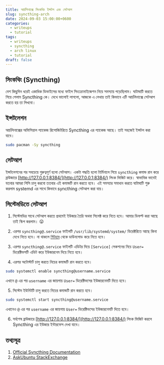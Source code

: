 ```yaml
---
title: আর্চলিনাক্সে সিংকথিং ইন্সটল এবং সেটআপ
slug: syncthing-arch
date: 2024-09-03 15:00:00+0600
categories:
  - writeups
  - tutorial
tags:
  - writeups
  - syncthing
  - arch linux
  - tutorial
draft: false
---
```


## সিংকথিং (Syncthing)

বেশ কিছুদিন ধরেই একাধিক ডিভাইসের মধ্যে ফাইল সিংক্রোনাইজেশন নিয়ে সমস্যায় পড়েছিলাম। ঘাটাঘাটি করতে গিয়ে পেলাম Syncthing কে। দেখে ভালোই লাগলো, আজকে এ লেখায় তাই কিভাবে এটি আর্চলিনাক্সে সেটআপ করতে হয় তা লিখবো।

## ইন্সটলেশন

আর্চলিনাক্সের অফিসিয়াল প্যাকেজ রিপোজিটরিতে Syncthing এর প্যাকেজ আছে। তাই সহজেই ইন্সটল করা যাবে।

```bash
sudo pacman -Sy syncthing
```

## সেটআপ

ইন্সটলেশনের পর সবচেয়ে গুরুত্বপূর্ণ হলো সেটআপ। একটা পদ্ধতি হলো টার্মিনালে গিয়ে `syncthing` কমান্ড রান করে ব্রাউজারে [http://127.0.0.1:8384/](http://127.0.0.1:8384/) লিংক ভিজিট করে। স্বাভাবিক ভাবেই যতবার আমরা পিসি চালু করবো ততবার এই কমান্ডটি রান করতে হবে। এই সমস্যার সমাধান করতে ঘাটাঘাটি শুরু করলাম systemd এর সাথে কিভাবে syncthing সেটআপ করা যায়।

## সিস্টেমডিতে সেটআপ

1. সিস্টেমডির সাথে সেটআপ করতে প্রথমেই ইউজার তৈরি অথবা সিলেক্ট করে নিতে হবে। আমার ডিফল্ট করা আছে তাই স্কিপ করলাম। 😛
2. এরপর `syncthing@.service` ফাইলটি `/usr/lib/systemd/system/` ডিরেক্টরিতে আছে কিনা দেখে নিতে হবে। না থাকলে [গিটহাব](https://github.com/syncthing/syncthing/raw/main/etc/linux-systemd/system/) থেকে ডাউনলোড করে নিতে হবে।
3. এরপর `syncthing@.service` ফাইলটি এডিটর দিয়ে `[Service]` সেকশনের নিচে `User=` ডিরেক্টিভসটি এডিট করে ইউজারনেম দিয়ে নিতে হবে।

4. এরপর অটোস্টার্ট চালু করতে নিচের কমান্ডটি রান করতে হবে।

```bash
sudo systemctl enable syncthing@username.service
```

এখানে `@` এর পর `username` এর জায়গায় `User=` ডিরেক্টিভসের ইউজারনেমটি দিতে হবে।

5. সিস্টেম ইউনিটটি চালু করতে নিচের কমান্ডটি রান করতে হবে।

```bash
sudo systemctl start syncthing@username.service
```

এখানেও `@` এর পর `username` এর জায়গায় `User=` ডিরেক্টিভসের ইউজারনেমটি দিতে হবে।

6. সর্বশেষ ব্রাউজারে [http://127.0.0.1:8384/](http://127.0.0.1:8384/) লিংক ভিজিট করলে Syncthing এর ইউজার ইন্টারফেস দেখা যাবে।

## তথ্যসূত্র

1. [Official Syncthing Documentation](https://docs.syncthing.net/users/autostart.html#linux)
1. [AskUbuntu StackExchange](https://askubuntu.com/questions/676007/how-do-i-make-my-systemd-service-run-via-specific-user-and-start-on-boot)
